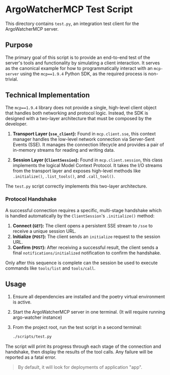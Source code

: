 # ArgoWatcherMCP Test Script

This directory contains `test.py`, an integration test client for the ArgoWatcherMCP server.

## Purpose

The primary goal of this script is to provide an end-to-end test of the server's tools and functionality by simulating a client interaction. It serves as the canonical example for how to programmatically interact with an `mcp-server` using the `mcp==1.9.4` Python SDK, as the required process is non-trivial.

## Technical Implementation

The `mcp==1.9.4` library does not provide a single, high-level client object that handles both networking and protocol logic. Instead, the SDK is designed with a two-layer architecture that must be composed by the developer.

1.  **Transport Layer (`sse_client`):** Found in `mcp.client.sse`, this context manager handles the low-level network connection via Server-Sent Events (SSE). It manages the connection lifecycle and provides a pair of in-memory streams for reading and writing data.

2.  **Session Layer (`ClientSession`):** Found in `mcp.client.session`, this class implements the logical Model Context Protocol. It takes the I/O streams from the transport layer and exposes high-level methods like `.initialize()`, `.list_tools()`, and `.call_tool()`.

The `test.py` script correctly implements this two-layer architecture.

### Protocol Handshake

A successful connection requires a specific, multi-stage handshake which is handled automatically by the `ClientSession`'s `.initialize()` method:

1.  **Connect (`GET`):** The client opens a persistent SSE stream to `/sse` to receive a unique session URL.
2.  **Initialize (`POST`):** The client sends an `initialize` request to the session URL.
3.  **Confirm (`POST`):** After receiving a successful result, the client sends a final `notifications/initialized` notification to confirm the handshake.

Only after this sequence is complete can the session be used to execute commands like `tools/list` and `tools/call`.

## Usage

1.  Ensure all dependencies are installed and the poetry virtual environment is active.
2.  Start the ArgoWatcherMCP server in one terminal. (It will require running argo-watcher instance)
3.  From the project root, run the test script in a second terminal:

    ```bash
    ./scripts/test.py
    ```

The script will print its progress through each stage of the connection and handshake, then display the results of the tool calls. Any failure will be reported as a fatal error.

> By default, it will look for deployments of application "app".
